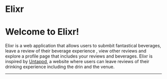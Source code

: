 # Elixr

# Welcome to Elixr!

Elixr is a web application that allows users to submbit fantastical beverages, leave a review of their beverage experience , view other reviews and explore a profile page that includes your reviews and beverages. Elixr is inspired by [Untappd](https://untappd.com/), a website where users can leave reviews of their drinking experience including the drin and the venue.

***
